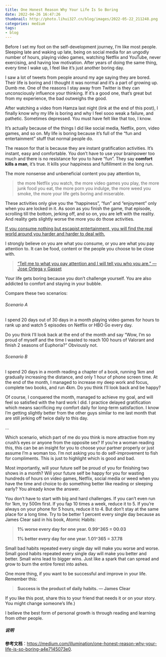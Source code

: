 ```yaml
---
title: One Honest Reason Why Your Life Is So Boring
date: 2022-04-26 16:47:26
thumbnail: http://photo.lihui327.cn/blog/images/2022-05-22_211248.png
categories: medium
tags:
- blog
---
```


Before I set my foot on the self-development journey, I’m like most people.  Sleeping late and waking up late, being on social media for an ungodly  number of hours, playing video games, watching Netflix and YouTube,  never exercising, and having low motivation. After years of doing the  same thing, every time I wake up, I feel like it’s just another boring  day.

I saw a lot of tweets from people around my age saying they are bored.  Their life is boring and I thought it was normal and it’s a part of  growing up. Dumb me. One of the reasons I stay away from Twitter is they can unconsciously influence your thinking. If it’s a good one, that’s  great but from my experience, the bad outweighs the good.

After watching a video from Hamza last night (link at the end of this post), I finally know why my life is boring and why I feel sooo weak a failure,  and pathetic. Sometimes depressed. You must have felt like that too, I  know.

It’s actually because of the things I did like social media, Netflix, porn,  video games, and so on. My life is boring because it’s full of the “fun  and entertainment” stuff that normal people do.

The reason for that is because they are instant gratification activities.  It’s instant, easy and comfortable. You don’t have to use your  brainpower too much and there is no resistance for you to have “fun”.  They say **comfort kills a man**, it’s true. It kills your happiness and fulfillment in the long run.

The more nonsense and unbeneficial content you pay attention to,

> the more Netflix you watch, the more video games you play, the more junk food you eat, the more porn you indulge, the more weed you smoke, the  more your life gets boring and miserable.

These activities only give you the “happiness”, “fun” and “enjoyment” only  when you are locked in it. As soon as you finish the game, that episode, scrolling till the bottom, jerking off, and so on, you are left with  the reality. And reality gets slightly worse the more you do those  activities.

[If you consume nothing but escapist entertainment, you will find the real world around you harder and harder to deal with.](https://medium.com/thrive-global/21-quotes-that-if-applied-change-boys-into-men-3e124aff36f8)

I strongly believe on you are what you consume, or you are what you pay  attention to. It can be food, content or the people you choose to be  close with.

> [“Tell me to what you pay attention and I will tell you who you are.” — Jose Ortega y Gasset](https://medium.com/thrive-global/21-quotes-that-if-applied-change-boys-into-men-3e124aff36f8)

Your life gets boring because you don’t challenge yourself. You are also addicted to comfort and staying in your bubble.

Compare these two scenarios:

###### Scenario A

I spend 20 days out of 30 days in a month playing video games for hours  to rank up and watch 5 episodes on Netflix or HBO Go every day.

Do you think I’ll look back at the end of the month and say “Wow, I’m so  proud of myself and the time I wasted to reach 100 hours of Valorant and finish 2 seasons of Euphoria?” Obviously not.

###### Scenario B

I spend 20 days in a month reading a chapter of a book, running 1km and  gradually increasing the distance, and only 1 hour of phone screen time. At the end of the month, I managed to increase my deep work and focus,  complete two books, and run 4km. Do you think I’ll look back and be  happy?

Of course, I conquered the month, managed to achieve my goal, and will  feel so satisfied with the hard work I did. I practice delayed  gratification which means sacrificing my comfort daily for long-term  satisfaction. I know I’m getting slightly better from the other guys  similar to me last month that are still jerking off twice daily to this  day.

...

Which scenario, which part of me do you think is more attractive from my  crush’s eyes or anyone from the opposite sex? If you’re a woman reading  this, this can be an insight for you to choose your partner properly or  just assume I’m a woman too. I’m not asking you to do self-improvement  to fish for compliments. This is just to highlight which is good and  bad.

Most importantly, will your future self be proud of you for finishing two  shows in a month? Will your future self be happy for you for wasting  hundreds of hours on video games, Netflix, social media or weed when you have the time and choice to do something better like reading or  sleeping early? You already know the answer.

You don’t have to start with big and hard challenges. If you can’t even run for 1km, try 500m first. If you fap 10 times a week, reduce it to 5. If you’re always on your phone for 5 hours, reduce it to 4. But don’t stay at the same place for a long time. Try to be better 1 percent every  single day because as James Clear said in his book, Atomic Habits:

> **1% worse every day for one year. 0.99^365 = 00.03**
>
> **1% better every day for one year. 1.01^365 = 37.78**

Small bad habits repeated every single day will make you worse and worse.  Small good habits repeated every single day will make you better and  better. Small wins lead to bigger wins. Just like a spark that can  spread and grow to burn the entire forest into ashes.

One more thing, if you want to be successful and improve in your life. Remember this:

> **Success is the product of daily habits. — James Clear**

If you like this post, share this to your friend that needs it or on your story. You might change someone’s life.)

I believe the best form of personal growth is through reading and learning from other people. 

##### 说明

**参考文档**：<https://medium.com/illumination/one-honest-reason-why-your-life-is-so-boring-a4e7145073e0>.